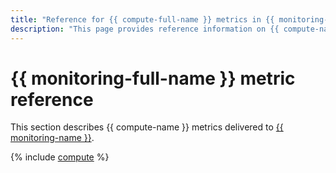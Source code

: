 ```yaml
---
title: "Reference for {{ compute-full-name }} metrics in {{ monitoring-full-name }}"
description: "This page provides reference information on {{ compute-name }} metrics delivered to {{ monitoring-full-name }}."
---
```


# {{ monitoring-full-name }} metric reference

This section describes {{ compute-name }} metrics delivered to [{{ monitoring-name }}](../monitoring/).

{% include [compute](../_includes/monitoring/metrics-ref/compute.md) %}